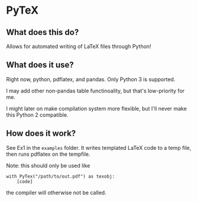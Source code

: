 # PyTeX

## What does this do?

Allows for automated writing of LaTeX files through Python! 

## What does it use?

Right now, python, pdflatex, and pandas. 
Only Python 3 is supported. 

I may add other non-pandas table functinoality, but that's low-priority for me. 

I might later on make compilation system more flexible, but I'll never make this Python 2 compatible. 

## How does it work?

See Ex1 in the `examples` folder. It writes templated LaTeX code to a temp file, then runs pdflatex on the tempfile. 

Note: this should only be used like 
```
with PyTex("/path/to/out.pdf") as texobj:
    [code]
```
the compiler will otherwise not be called. 